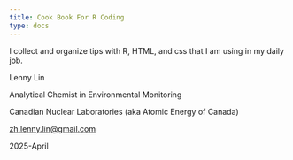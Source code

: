 ```yaml
---
title: Cook Book For R Coding
type: docs
---
```


I collect and organize tips with R, HTML, and css that I am using in my daily job.



Lenny Lin

Analytical Chemist in Environmental Monitoring

Canadian Nuclear Laboratories (aka Atomic Energy of Canada)

zh.lenny.lin@gmail.com

2025-April